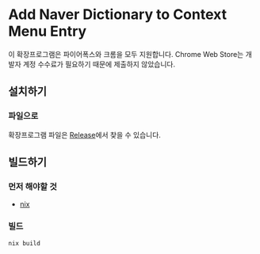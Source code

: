 # Add Naver Dictionary to Context Menu Entry

이 확장프로그램은 파이어폭스와 크롬을 모두 지원합니다.
Chrome Web Store는 개발자 계정 수수료가 필요하기 때문에 제출하지 않았습니다.

## 설치하기

### 파일으로

확장프로그램 파일은 [Release](https://github.com/BeLeap/context-menu-naver-dict/releases)에서 찾을 수 있습니다.

## 빌드하기

### 먼저 해야할 것

- [nix](https://nix.dev/)

### 빌드

```
nix build
```
